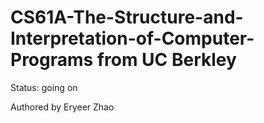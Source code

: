 # CS61A-The-Structure-and-Interpretation-of-Computer-Programs from UC Berkley 

Status: going on

Authored by Eryeer Zhao

